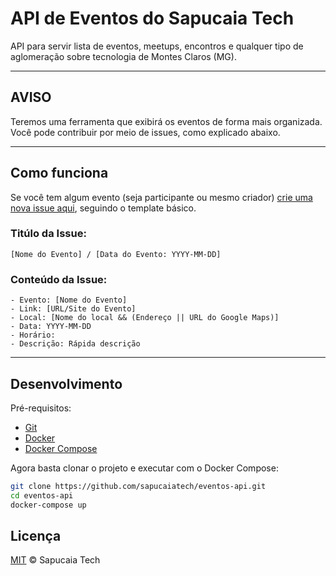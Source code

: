 # API de Eventos do Sapucaia Tech

API para servir lista de eventos, meetups, encontros e qualquer tipo de aglomeração sobre tecnologia de Montes Claros (MG).

---

## AVISO

Teremos uma ferramenta que exibirá os eventos de forma mais organizada. Você pode contribuir por meio de issues, como explicado abaixo.

---

## Como funciona

Se você tem algum evento (seja participante ou mesmo criador) [crie uma nova issue aqui](https://github.com/sapucaiatech/eventos-api/issues/new), seguindo o template básico.

### Titúlo da Issue:

```
[Nome do Evento] / [Data do Evento: YYYY-MM-DD]
```

### Conteúdo da Issue:

```
- Evento: [Nome do Evento]
- Link: [URL/Site do Evento]
- Local: [Nome do local && (Endereço || URL do Google Maps)]
- Data: YYYY-MM-DD
- Horário:
- Descrição: Rápida descrição
```

---

## Desenvolvimento

Pré-requisitos:

* [Git](https://git-scm.com/downloads)
* [Docker](https://docs.docker.com/engine/installation/)
* [Docker Compose](https://docs.docker.com/compose/install/)

Agora basta clonar o projeto e executar com o Docker Compose:

```sh
git clone https://github.com/sapucaiatech/eventos-api.git
cd eventos-api
docker-compose up
```

## Licença

[MIT](./LICENSE) © Sapucaia Tech
